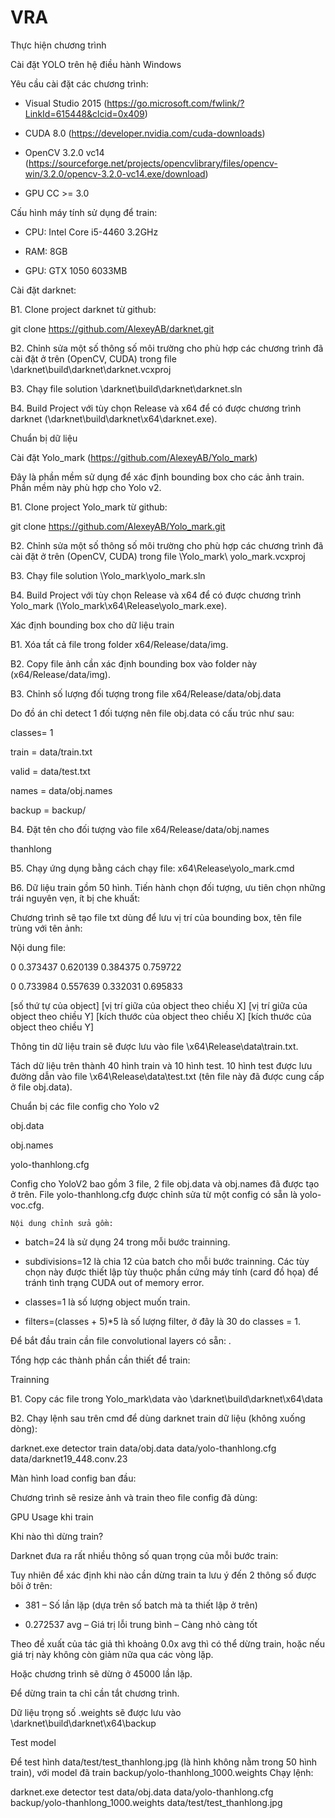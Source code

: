 # VRA

Thực hiện chương trình

Cài đặt YOLO trên hệ điều hành Windows

Yêu cầu cài đặt các chương trình:

-	Visual Studio 2015 (https://go.microsoft.com/fwlink/?LinkId=615448&clcid=0x409)

-	CUDA 8.0 (https://developer.nvidia.com/cuda-downloads)

-	OpenCV 3.2.0 vc14 (https://sourceforge.net/projects/opencvlibrary/files/opencv-win/3.2.0/opencv-3.2.0-vc14.exe/download)

-	GPU CC >= 3.0

Cấu hình máy tính sử dụng để train:

-	CPU: Intel Core i5-4460 3.2GHz

-	RAM: 8GB

-	GPU: GTX 1050 6033MB

Cài đặt darknet:

B1. Clone project darknet từ github: 

git clone https://github.com/AlexeyAB/darknet.git

B2. Chỉnh sửa một số thông số môi trường cho phù hợp các chương trình đã cài đặt ở trên (OpenCV, CUDA) trong file \darknet\build\darknet\darknet.vcxproj

B3. Chạy file solution \darknet\build\darknet\darknet.sln

B4. Build Project với tùy chọn Release và x64 để có được chương trình darknet (\darknet\build\darknet\x64\darknet.exe).

Chuẩn bị dữ liệu

Cài đặt Yolo_mark (https://github.com/AlexeyAB/Yolo_mark)

Đây là phần mềm sử dụng để xác định bounding box cho các ảnh train. Phần mềm này phù hợp cho Yolo v2.

B1. Clone project Yolo_mark từ github: 

git clone https://github.com/AlexeyAB/Yolo_mark.git

B2. Chỉnh sửa một số thông số môi trường cho phù hợp các chương trình đã cài đặt ở trên (OpenCV, CUDA) trong file \Yolo_mark\ yolo_mark.vcxproj

B3. Chạy file solution \Yolo_mark\yolo_mark.sln

B4. Build Project với tùy chọn Release và x64 để có được chương trình Yolo_mark (\Yolo_mark\x64\Release\yolo_mark.exe).

Xác định bounding box cho dữ liệu train

B1. Xóa tất cả file trong folder x64/Release/data/img.

B2. Copy file ảnh cần xác định bounding box vào folder này (x64/Release/data/img).

B3. Chỉnh số lượng đối tượng trong file x64/Release/data/obj.data

Do đồ án chỉ detect 1 đối tượng nên file obj.data có cấu trúc như sau:

classes= 1

train  = data/train.txt

valid  = data/test.txt

names = data/obj.names

backup = backup/

B4. Đặt tên cho đối tượng vào file x64/Release/data/obj.names

thanhlong

B5. Chạy ứng dụng bằng cách chạy file: x64\Release\yolo_mark.cmd

B6. Dữ liệu train gồm 50 hình. Tiến hành chọn đối tượng, ưu tiên chọn những trái nguyên vẹn, ít bị che khuất:

 

Chương trình sẽ tạo file txt dùng để lưu vị trí của bounding box, tên file trùng với tên ảnh: 

 



Nội dung file:

0 0.373437 0.620139 0.384375 0.759722

0 0.733984 0.557639 0.332031 0.695833

[số thứ tự của object] [vị trí giữa của object theo chiều X] [vị trí giữa của object theo chiều Y] [kích thước của object theo chiều X] [kích thước của object theo chiều Y]

Thông tin dữ liệu train sẽ được lưu vào file \x64\Release\data\train.txt.

Tách dữ liệu trên thành 40 hình train và 10 hình test. 10 hình test được lưu đường dẫn vào file \x64\Release\data\test.txt (tên file này đã được cung cấp ở file obj.data).

Chuẩn bị các file config cho Yolo v2 

obj.data

obj.names

yolo-thanhlong.cfg

Config cho YoloV2 bao gồm 3 file, 2 file obj.data và obj.names đã được tạo ở trên. File yolo-thanhlong.cfg được chỉnh sửa từ một config có sẵn là yolo-voc.cfg. 

	Nội dung chỉnh sửa gồm:

-	batch=24 là sử dụng 24 trong mỗi bước trainning.

-	subdivisions=12 là chia 12 của batch cho mỗi bước trainning. Các tùy chọn này được thiết lập tùy thuộc phần cứng máy tính (card đồ họa) để tránh tình trạng CUDA out of memory error.

-	classes=1 là số lượng object muốn train.

-	filters=(classes + 5)*5 là số lượng filter, ở đây là 30 do classes = 1.

Để bắt đầu train cần file convolutional layers có sẵn:  .

Tổng hợp các thành phần cần thiết để train:

 

Trainning

B1. Copy các file trong Yolo_mark\data vào \darknet\build\darknet\x64\data

B2. Chạy lệnh sau trên cmd để dùng darknet train dữ liệu (không xuống dòng):

darknet.exe detector train data/obj.data data/yolo-thanhlong.cfg data/darknet19_448.conv.23

 



Màn hình load config ban đầu:

 

Chương trình sẽ resize ảnh và train theo file config đã dùng:

 



GPU Usage khi train

 

Khi nào thì dừng train?

Darknet đưa ra rất nhiều thông số quan trọng của mỗi bước train:

 

Tuy nhiên để xác định khi nào cần dừng train ta lưu ý đến 2 thông số được bôi ở trên:

- 381 – Số lần lặp (dựa trên số batch mà ta thiết lập ở trên)

- 0.272537 avg – Giá trị lỗi trung bình – Càng nhỏ càng tốt

Theo đề xuất của tác giả thì khoảng 0.0x avg thì có thể dừng train, hoặc nếu giá trị này không còn giảm nữa qua các vòng lặp.

Hoặc chương trình sẽ dừng ở 45000 lần lặp.

Để dừng train ta chỉ cần tắt chương trình.

Dữ liệu trọng số .weights sẽ được lưu vào \darknet\build\darknet\x64\backup

 

Test model

Để test hình data/test/test_thanhlong.jpg (là hình không nằm trong 50 hình train), với model đã train backup/yolo-thanhlong_1000.weights Chạy lệnh: 

darknet.exe detector test data/obj.data data/yolo-thanhlong.cfg backup/yolo-thanhlong_1000.weights data/test/test_thanhlong.jpg

